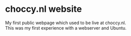 # choccy.nl website

My first public webpage which used to be live at choccy.nl.
<br>
This was my first experience with a webserver and Ubuntu.
